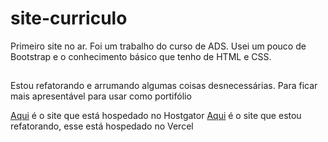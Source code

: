 # site-curriculo
Primeiro site no ar. 
Foi um trabalho do curso de ADS. Usei um pouco de Bootstrap e o conhecimento básico que tenho de HTML e CSS.

##
Estou refatorando e arrumando algumas coisas desnecessárias.
Para ficar mais apresentável para usar como portifólio

<a href="http://curriculosorin.com.br/">Aqui</a> é o site que está hospedado no Hostgator
<a href="http://curriculosorin.com.br/">Aqui</a> é o site que estou refatorando, esse está hospedado no Vercel 
